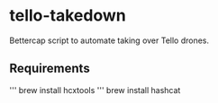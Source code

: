 # tello-takedown
Bettercap script to automate taking over Tello drones.

## Requirements

''' brew install hcxtools
''' brew install hashcat